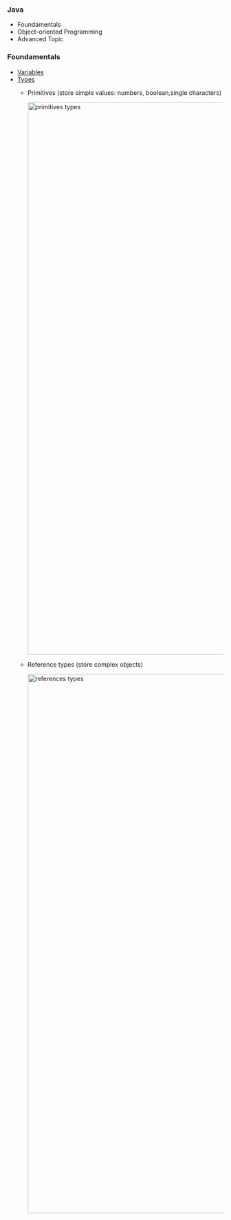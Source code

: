 ### Java
  - Foundamentals
  -  Object-oriented Programming
  -  Advanced Topic

### Foundamentals

- [Variables](https://www.w3schools.com/java/java_variables.asp)
- [Types](https://www.geeksforgeeks.org/data-types-in-java/)
  - Primitives (store simple values: numbers, boolean,single characters)
    
    <img width="1286" alt="primitives types" src="https://github.com/jpstayfocus/software-developer/assets/110998062/77fa3359-04df-45d2-8a49-3adb4796d7c5">
    
  - Reference types (store complex objects)

    <img width="1255" alt="references types" src="https://github.com/jpstayfocus/software-developer/assets/110998062/bbdc37de-123a-493a-9f98-519911dcd688">



